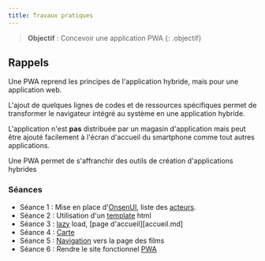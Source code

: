 ```yaml
---
title: Travaux pratiques
---
```


> **Objectif** : Concevoir une application PWA
{: .objectif}

## Rappels

Une PWA reprend les principes de l'application hybride, mais pour une application web.

L'ajout de quelques lignes de codes et de ressources spécifiques permet de transformer le navigateur intégré au système en une application hybride.

L'application n'est **pas** distribuée par un magasin d'application mais peut être ajouté facilement à l'écran d'accueil du smartphone comme tout autres applications.

Une PWA permet de s'affranchir des outils de création d'applications hybrides

<!--
### Séance 0
[Mise en place](seance1/index.html)
-->

### Séances 

- Séance 1 : Mise en place d'[OnsenUI][onsenui], liste des [acteurs][acteurs].
- Séance 2 : Utilisation d'un [template][template] html
- Séance 3 : [lazy][lazy] load, [page d'accueil][accueil.md]
- Séance 4 : [Carte][carte]
- Séance 5 : [Navigation][navigation] vers la page des films
- Séance 6 : Rendre le site fonctionnel [PWA](pwa) 

[onsenui]: ./onsenui
[acteurs]: ./acteurs
[template]: ./template
[lazy]: ./lazy
[accueil]: ./accueil
[carte]: ./carte
[navigation]: ./navigation
[pwa]: ./pwa
